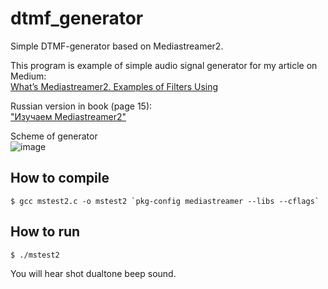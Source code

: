 # dtmf_generator
Simple DTMF-generator based on Mediastreamer2.


This program is example of simple audio signal generator for my article on Medium:<br>
[What’s Mediastreamer2. Examples of Filters Using](https://medium.com/gitconnected/chapter-3-examples-of-using-filters-612f2121301)

Russian version in book (page 15):<br>["Изучаем Mediastreamer2"](https://drive.google.com/file/d/1OEY1VwcelQXMg3oF0HFuolZ11dlFv1lO/view?usp=sharing) 

Scheme of generator<br>
![image](https://user-images.githubusercontent.com/1526432/228306570-0fa9479d-81cc-4a31-bdaa-4f498778fe15.png)

## How to compile

```
$ gcc mstest2.c -o mstest2 `pkg-config mediastreamer --libs --cflags`
```
## How to run

```
$ ./mstest2
```
You will hear shot dualtone beep sound.
